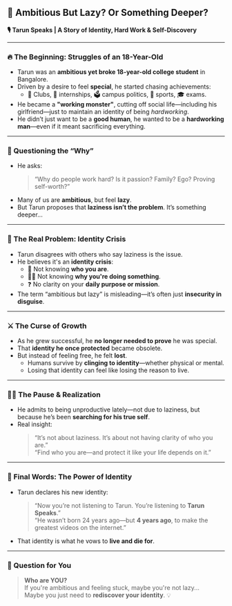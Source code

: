 ## 🧠 **Ambitious But Lazy? Or Something Deeper?**  
**🎙️ Tarun Speaks | A Story of Identity, Hard Work & Self-Discovery**

---

### 🔥 The Beginning: Struggles of an 18-Year-Old  
- Tarun was an **ambitious yet broke 18-year-old college student** in Bangalore.  
- Driven by a desire to feel **special**, he started chasing achievements:  
  - 🏅 Clubs, 📝 internships, 🗳️ campus politics, 🏃 sports, 🎓 exams.  
- He became a **"working monster"**, cutting off social life—including his girlfriend—just to maintain an identity of being *hardworking*.  
- He didn’t just want to be a **good human**, he wanted to be a **hardworking man**—even if it meant sacrificing everything.

---

### 🤯 Questioning the “Why”  
- He asks:  
  > “Why do people work hard? Is it passion? Family? Ego? Proving self-worth?”  
- Many of us are **ambitious**, but feel **lazy**.  
- But Tarun proposes that **laziness isn’t the problem**. It’s something deeper...

---

### 🧩 The Real Problem: Identity Crisis  
- Tarun disagrees with others who say laziness is the issue.  
- He believes it's an **identity crisis**:  
  - 🤔 Not knowing **who you are**.  
  - 🤷‍♂️ Not knowing **why you're doing something**.  
  - ❓ No clarity on your **daily purpose or mission**.  
- The term “ambitious but lazy” is misleading—it’s often just **insecurity in disguise**.

---

### ⚔️ The Curse of Growth  
- As he grew successful, he **no longer needed to prove** he was special.  
- That **identity he once protected** became obsolete.  
- But instead of feeling free, he felt **lost**.  
  - Humans survive by **clinging to identity**—whether physical or mental.  
  - Losing that identity can feel like losing the reason to live.

---

### 🧘‍♂️ The Pause & Realization  
- He admits to being unproductive lately—not due to laziness, but because he’s been **searching for his true self**.  
- Real insight:
  > “It’s not about laziness. It’s about not having clarity of who you are.”  
  > “Find who you are—and protect it like your life depends on it.”

---

### 🎤 Final Words: The Power of Identity  
- Tarun declares his new identity:
  > “Now you’re not listening to Tarun. You’re listening to **Tarun Speaks**.”  
  > “He wasn’t born 24 years ago—but **4 years ago**, to make the greatest videos on the internet.”  
- That identity is what he vows to **live and die for**.

---

### 🧭 Question for You  
> **Who are YOU?**  
If you're ambitious and feeling stuck, maybe you're not lazy...  
Maybe you just need to **rediscover your identity**. 💡
